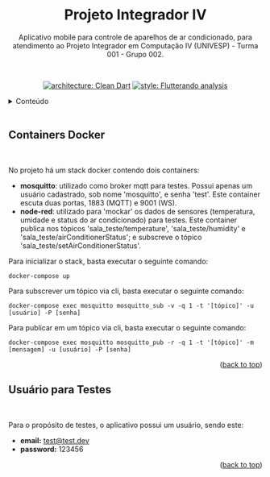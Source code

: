 <a name="readme-top"></a>

<h1 align="center">Projeto Integrador IV</h1>

<div align="center">
<p>Aplicativo mobile para controle de aparelhos de ar condicionado, para atendimento ao Projeto Integrador em Computação IV (UNIVESP) - Turma 001 - Grupo 002.</p>
<br>

[![architecture: Clean Dart](https://img.shields.io/badge/architecture-clean__dart-blueviolet)](https://github.com/Flutterando/Clean-Dart)
[![style: Flutterando analysis](https://img.shields.io/badge/style-flutterando__analysis-blueviolet)](https://pub.dev/packages/flutterando_analysis)
</div>

<details>
  <summary>Conteúdo</summary>
  <ol>
    <li><a href="#containers-docker">Containers Docker</a></li>
    <li><a href="#usuário-para-testes">Usuário para Testes</a></li>
  </ol>
</details>

<br>

## Containers Docker

<br>

No projeto há um stack docker contendo dois containers:
- <b>mosquitto</b>: utilizado como broker mqtt para testes. Possui apenas um usuário cadastrado, sob nome 'mosquitto', e senha 'test'. Este container escuta duas portas, 1883 (MQTT) e 9001 (WS).
- <b>node-red</b>: utilizado para 'mockar' os dados de sensores (temperatura, umidade e status do ar condicionado) para testes. Este container publica nos tópicos 'sala_teste/temperature', 'sala_teste/humidity' e 'sala_teste/airConditionerStatus'; e subscreve o tópico 'sala_teste/setAirConditionerStatus'.

Para inicializar o stack, basta executar o seguinte comando:
```shell
docker-compose up
```

Para subscrever um tópico via cli, basta executar o seguinte comando:
```shell
docker-compose exec mosquitto mosquitto_sub -v -q 1 -t '[tópico]' -u [usuário] -P [senha]
```

Para publicar em um tópico via cli, basta executar o seguinte comando:
```shell
docker-compose exec mosquitto mosquitto_pub -r -q 1 -t '[tópico]' -m [mensagem] -u [usuário] -P [senha]
```

<p align="right">(<a href="#readme-top">back to top</a>)</p>

## Usuário para Testes

<br>

Para o propósito de testes, o aplicativo possui um usuário, sendo este:
- <b>email:</b> test@test.dev
- <b>password:</b> 123456

<p align="right">(<a href="#readme-top">back to top</a>)</p>
